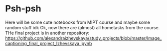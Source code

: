 # Psh-psh
Here will be some cute notebooks from  MIPT course and maybe some random stuff idk
Ok, now there are (almost) all hometasks from the course. THe final project is in another repository: https://github.com/alexandraizhevskaya/study_projects/blob/master/Image_captioning_final_project_Izhevskaya.ipynb
